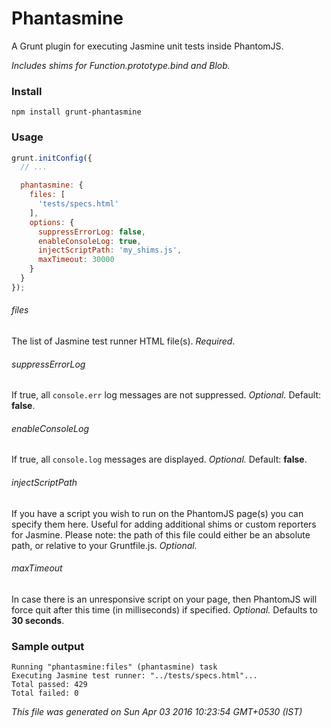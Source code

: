 # Phantasmine
A Grunt plugin for executing Jasmine unit tests inside PhantomJS.

*Includes shims for Function.prototype.bind and Blob.*

### Install

`npm install grunt-phantasmine`


### Usage

```javascript
grunt.initConfig({
  // ...

  phantasmine: {
    files: [
      'tests/specs.html'
    ],
    options: {
      suppressErrorLog: false,
      enableConsoleLog: true,
      injectScriptPath: 'my_shims.js',
      maxTimeout: 30000
    }
  }
});
```

###### files

The list of Jasmine test runner HTML file(s). *Required*.

###### suppressErrorLog

If true, all `console.err` log messages are not suppressed. *Optional.*
Default: **false**.

###### enableConsoleLog

If true, all `console.log` messages are displayed. *Optional.*
Default: **false**.

###### injectScriptPath

If you have a script you wish to run on the PhantomJS page(s) you can specify
them here. Useful for adding additional shims or custom reporters for Jasmine.
Please note: the path of this file could either be an absolute path, or
relative to your Gruntfile.js. *Optional.*

###### maxTimeout

In case there is an unresponsive script on your page, then PhantomJS will force
quit after this time (in milliseconds) if specified. *Optional.* Defaults to
**30 seconds**.

### Sample output

```
Running "phantasmine:files" (phantasmine) task
Executing Jasmine test runner: "../tests/specs.html"...
Total passed: 429
Total failed: 0
```

*This file was generated on Sun Apr 03 2016 10:23:54 GMT+0530 (IST)*
